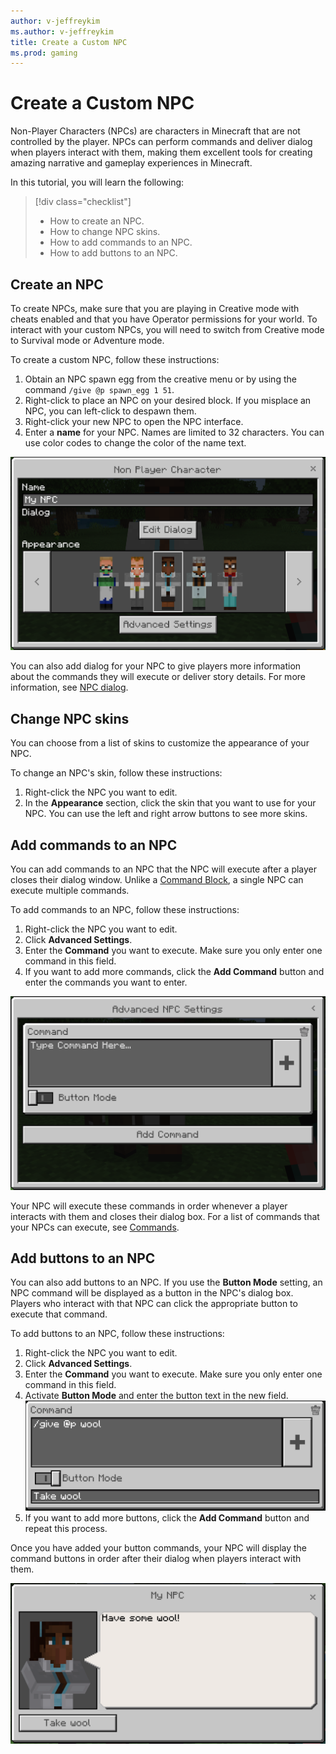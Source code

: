 ```yaml
---
author: v-jeffreykim
ms.author: v-jeffreykim
title: Create a Custom NPC
ms.prod: gaming
---
```

# Create a Custom NPC

Non-Player Characters (NPCs) are characters in Minecraft that are not controlled by the player. NPCs can perform commands and deliver dialog when players interact with them, making them excellent tools for creating amazing narrative and gameplay experiences in Minecraft.

In this tutorial, you will learn the following:

> [!div class="checklist"]
>
> - How to create an NPC.
> - How to change NPC skins.
> - How to add commands to an NPC.
> - How to add buttons to an NPC.

## Create an NPC

To create NPCs, make sure that you are playing in Creative mode with cheats enabled and that you have Operator permissions for your world. To interact with your custom NPCs, you will need to switch from Creative mode to Survival mode or Adventure mode.

To create a custom NPC, follow these instructions:

1. Obtain an NPC spawn egg from the creative menu or by using the command `/give @p spawn_egg 1 51`.
2. Right-click to place an NPC on your desired block. If you misplace an NPC, you can left-click to despawn them.
3. Right-click your new NPC to open the NPC interface.
4. Enter a **name** for your NPC. Names are limited to 32 characters. You can use color codes to change the color of the name text.

![NPC Editor Interface](Media\NPCs\LearningPortal_NPCEditor.PNG)

You can also add dialog for your NPC to give players more information about the commands they will execute or deliver story details. For more information, see [NPC dialog](/minecraft/creator/Documents/NPCDialog).

## Change NPC skins

You can choose from a list of skins to customize the appearance of your NPC. 

To change an NPC's skin, follow these instructions:

1. Right-click the NPC you want to edit.
1. In the **Appearance** section, click the skin that you want to use for your NPC. You can use the left and right arrow buttons to see more skins.

## Add commands to an NPC

You can add commands to an NPC that the NPC will execute after a player closes their dialog window. Unlike a [Command Block](/minecraft/creator/Documents/CommandBlocks), a single NPC can execute multiple commands.

To add commands to an NPC, follow these instructions:

1. Right-click the NPC you want to edit.
1. Click **Advanced Settings**.
1. Enter the **Command** you want to execute. Make sure you only enter one command in this field.
1. If you want to add more commands, click the **Add Command** button and enter the commands you want to enter.

![NPC Command Interface](Media\NPCs\LearningPortal_NPCEditorCommands.PNG)

Your NPC will execute these commands in order whenever a player interacts with them and closes their dialog box. For a list of commands that your NPCs can execute, see [Commands](https://minecraft.fandom.com/wiki/Commands).

## Add buttons to an NPC

You can also add buttons to an NPC. If you use the **Button Mode** setting, an NPC command will be displayed as a button in the NPC's dialog box. Players who interact with that NPC can click the appropriate button to execute that command.

To add buttons to an NPC, follow these instructions:

1. Right-click the NPC you want to edit.
1. Click **Advanced Settings**.
1. Enter the **Command** you want to execute. Make sure you only enter one command in this field.
1. Activate **Button Mode** and enter the button text in the new field.
    ![NPC Button Mode](Media\NPCs\LearningPortal_NPCEditorButtons.PNG)
1. If you want to add more buttons, click the **Add Command** button and repeat this process.

Once you have added your button commands, your NPC will display the command buttons in order after their dialog when players interact with them.

![NPC Interaction](Media\NPCs\LearningPortal_NPCInteraction.PNG)